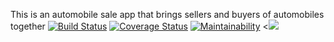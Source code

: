 This is an automobile sale app that brings sellers and buyers of automobiles together
[![Build Status](https://travis-ci.com/Adedayo-A/Auto_Mart.svg?branch=develop)](https://travis-ci.com/Adedayo-A/Auto_Mart)
[![Coverage Status](https://coveralls.io/repos/github/Adedayo-A/Auto_Mart/badge.svg?branch=develop)](https://coveralls.io/github/Adedayo-A/Auto_Mart?branch=develop)
[![Maintainability](https://api.codeclimate.com/v1/badges/fd3af221867a5e870621/maintainability)](https://codeclimate.com/github/Adedayo-A/Auto_Mart/maintainability)
<<a href="https://codeclimate.com/github/Adedayo-A/Auto_Mart/test_coverage"><img src="https://api.codeclimate.com/v1/badges/fd3af221867a5e870621/test_coverage" /></a>
